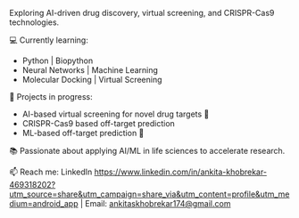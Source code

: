 Exploring AI-driven drug discovery, virtual screening, and CRISPR-Cas9 technologies.

💻 Currently learning:
- Python | Biopython
- Neural Networks | Machine Learning
- Molecular Docking | Virtual Screening

🔬 Projects in progress:
- AI-based virtual screening for novel drug targets 🧬
- CRISPR-Cas9 based off-target prediction
- ML-based off-target prediction 🚀

📚 Passionate about applying AI/ML in life sciences to accelerate research.

📫 Reach me: LinkedIn https://www.linkedin.com/in/ankita-khobrekar-469318202?utm_source=share&utm_campaign=share_via&utm_content=profile&utm_medium=android_app 
| Email: ankitaskhobrekar174@gmail.com
